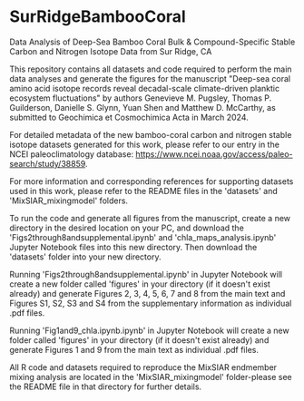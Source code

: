  # SurRidgeBambooCoral

Data Analysis of Deep-Sea Bamboo Coral Bulk &amp; Compound-Specific Stable Carbon and Nitrogen Isotope Data from Sur Ridge, CA

This repository contains all datasets and code required to perform the main data analyses and generate the figures for the manuscript "Deep-sea coral amino acid isotope records reveal decadal-scale climate-driven planktic ecosystem fluctuations" by authors Genevieve M. Pugsley, Thomas P. Guilderson, Danielle S. Glynn, Yuan Shen and Matthew D. McCarthy, as submitted to Geochimica et Cosmochimica Acta in March 2024. 

For detailed metadata of the new bamboo-coral carbon and nitrogen stable isotope datasets generated for this work, please refer to our entry in the NCEI paleoclimatology database: https://www.ncei.noaa.gov/access/paleo-search/study/38859. 

For more information and corresponding references for supporting datasets used in this work, please refer to the README files in the 'datasets' and 'MixSIAR_mixingmodel' folders. 

To run the code and generate all figures from the manuscript, create a new directory in the desired location on your PC, and download the 'Figs2through8andsupplemental.ipynb' and 'chla_maps_analysis.ipynb' Jupyter Notebook files into this new directory. Then download the 'datasets' folder into your new directory. 

Running 'Figs2through8andsupplemental.ipynb' in Jupyter Notebook will create a new folder called 'figures' in your directory (if it doesn't exist already) and generate Figures 2, 3, 4, 5, 6, 7 and 8 from the main text and Figures S1, S2, S3 and S4 from the supplementary information as individual .pdf files. 

Running 'Fig1and9_chla.ipynb.ipynb' in Jupyter Notebook will create a new folder called 'figures' in your directory (if it doesn't exist already) and generate Figures 1 and 9 from the main text as individual .pdf files. 

All R code and datasets required to reproduce the MixSIAR endmember mixing analysis are located in the 'MixSIAR_mixingmodel' folder-please see the README file in that directory for further details. 

